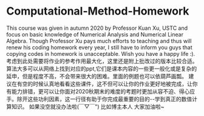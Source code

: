 # Computational-Method-Homework
This course was given in autumn 2020 by Professor Kuan Xu, USTC and focus on basic knowledge of Numerical Analysis and Numerical Linear Algebra. Though Professor Xu pays much efforts to teaching and thus will renew his coding homework every year, I still have to inform you guys that copying codes in homework is unacceptable. Wish you have a happy life :).
考虑到此处需要将作业的参考作用最大化，这里还是附上批改过的版本比较合适。 算法大多可以从网络上找到对应的ppt,它们是课本内容的一些更一般化或是复杂的延申，但是程度不高，不会带来很大的困难。里面的例题也可以依葫芦画瓢。 建议在有空的时候认真地看看这些课件，这不但可以让你的作业更好地被完成，让你有能力排错，更可以让你面对2020秋期末的难度的考题时更加从容不迫、得心应手。除开这些功利因素，这一行径有助于你完成最重要的目的--学到真正的数值计算知识。 如果没空就没办法啦(￣▽￣") 比如博主本人 大家加油啦~

